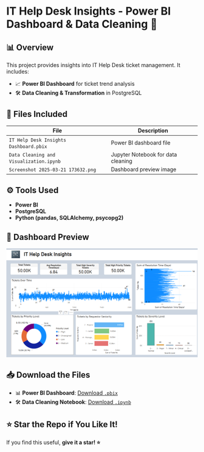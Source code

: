 # IT Help Desk Insights - Power BI Dashboard & Data Cleaning 🚀  

## 📊 Overview  
This project provides insights into IT Help Desk ticket management. It includes:  
- 📈 **Power BI Dashboard** for ticket trend analysis  
- 🛠 **Data Cleaning & Transformation** in PostgreSQL  

## 📂 Files Included  
| File | Description |
|------|------------|
| `IT Help Desk Insights Dashboard.pbix` | Power BI dashboard file |
| `Data Cleaning and Visualization.ipynb` | Jupyter Notebook for data cleaning |
| `Screenshot 2025-03-21 173632.png` | Dashboard preview image |

## ⚙️ Tools Used  
- **Power BI**  
- **PostgreSQL**  
- **Python (pandas, SQLAlchemy, psycopg2)**  

## 📸 Dashboard Preview  
![Dashboard Preview](Screenshot%202025-03-21%20173632.png)  

## 📥 Download the Files  
- 📊 **Power BI Dashboard**: [Download `.pbix`](./IT%20Help%20Desk%20Insights%20Dashboard.pbix)  
- 🛠 **Data Cleaning Notebook**: [Download `.ipynb`](./Data%20Cleaning%20and%20Visualization.ipynb)  

## ⭐ Star the Repo if You Like It!  
If you find this useful, **give it a star! ⭐**  

